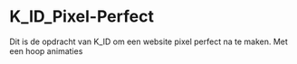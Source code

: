 # K_ID_Pixel-Perfect
 Dit is de opdracht van K_ID om een website pixel perfect na te maken. Met een hoop animaties
